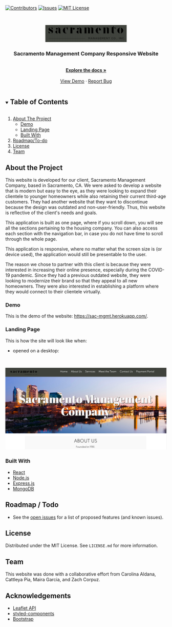 [![Contributors][contributors-shield]][contributors-url]
[![Issues][issues-shield]][issues-url]
[![MIT License][license-shield]][license-url]

<br />
<p align="center">
  <a href="https://github.com/zcorpuz/SacMgmt">
    <img src="sac-logo.png" alt="Logo">
  </a>

  <h3 align="center">Sacramento Management Company Responsive Website</h3>

  <p align="center">
    <br />
    <a href="https://github.com/zcorpuz/SacMgmt"><strong>Explore the docs »</strong></a>
    <br />
    <br />
    <a href="https://github.com/zcorpuz/SacMgmt">View Demo</a>
    ·
    <a href="https://github.com/zcorpuz/SacMgmt/issues">Report Bug</a>
  </p>
</p>

<details open="open">
  <summary><h2 style="display: inline-block">Table of Contents</h2></summary>
  <ol>
    <li>
      <a href="#about-the-project">About The Project</a>
      <ul>
        <li><a href="#built-with">Demo</a></li>
      </ul>
      <ul>
        <li><a href="#built-with">Landing Page</a></li>
      </ul>
      <ul>
        <li><a href="#built-with">Built With</a></li>
      </ul>
    </li>
    <li><a href="#contributing">Roadmap/To-do</a></li>
    <li><a href="#license">License</a></li>
    <li><a href="#contact">Team</a></li>
  </ol>
</details>


## About the Project
This website is developed for our client, Sacramento Management Company, based in Sacramento, CA. We were asked to develop a website that is modern but easy to the eye, as they were looking to expand their clientele to younger homeowners while also retaining their current third-age customers. They had another website that they want to discontinue because the design was outdated and non-user-friendly. Thus, this website is reflective of the client's needs and goals. 

This application is built as one page, where if you scroll down, you will see all the sections pertaining to the housing company. You can also access each section with the navigation bar, in case you do not have time to scroll through the whole page. 

This application is responsive, where no matter what the screen size is (or device used), the application would still be presentable to the user. 

The reason we chose to partner with this client is because they were interested in increasing their online presence, especially during the COVID-19 pandemic. Since they had a previous outdated website, they were looking to modernize their brand so that they appeal to all new homeowners. They were also interested in establishing a platform where they would connect to their clientele virtually. 

### Demo
This is the demo of the website: https://sac-mgmt.herokuapp.com/.

### Landing Page
This is how the site will look like when:

* opened on a desktop:
<br />

![Sacramento Management COmpany Website in Desktop Form](./sac-desktop.png)


### Built With 
* [React](https://reactjs.org/)
* [Node.js](https://nodejs.org/en/)
* [Express.js](https://expressjs.com/)
* [MongoDB](mongodb.com) 


## Roadmap / Todo
* See the [open issues](https://github.com/zcorpuz/SacMgmt/issues) for a list of proposed features (and known issues).


## License
Distributed under the MIT License. See `LICENSE.md` for more information.


## Team
This website was done with a collaborative effort from Carolina Aldana, Cattleya Pia, Maira Garcia, and Zach Corpuz.

## Acknowledgements
* [Leaflet API](https://leafletjs.com/reference-1.7.1.html) 
* [styled-components](https://styled-components.com/) 
* [Bootstrap](https://getbootstrap.com/docs/5.0/getting-started/introduction/) 


[contributors-shield]: https://img.shields.io/github/contributors/zcorpuz/SacMgmt.svg?style=for-the-badge
[contributors-url]: https://github.com/zcorpuz/SacMgmt/graphs/contributors
[issues-shield]: https://img.shields.io/github/issues/zcorpuz/SacMgmt.svg?style=for-the-badge
[issues-url]: https://github.com/zcorpuz/SacMgmt/issues
[license-shield]: https://img.shields.io/github/license/zcorpuz/SacMgmt.svg?style=for-the-badge
[license-url]: https://github.com/zcorpuz/SacMgmt/master/LICENSE.md